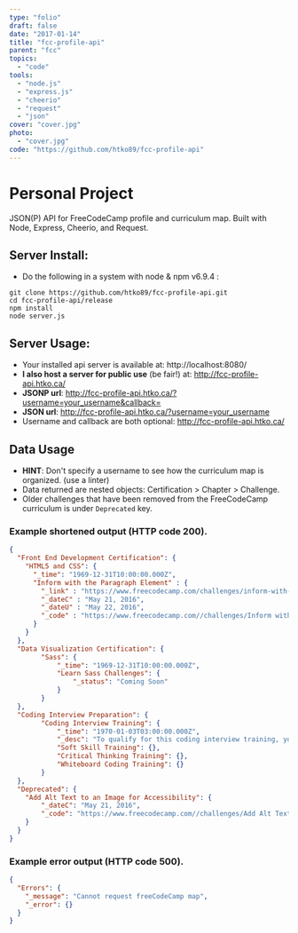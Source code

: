 ```yaml
---
type: "folio"
draft: false
date: "2017-01-14"
title: "fcc-profile-api"
parent: "fcc"
topics:
  - "code"
tools:
  - "node.js"
  - "express.js"
  - "cheerio"
  - "request"
  - "json"
cover: "cover.jpg"
photo:
  - "cover.jpg"
code: "https://github.com/htko89/fcc-profile-api"
---
```

# Personal Project
JSON(P) API for FreeCodeCamp profile and curriculum map. Built with Node, Express, Cheerio, and Request.

## Server Install:
* Do the following in a system with node & npm v6.9.4 :
```
git clone https://github.com/htko89/fcc-profile-api.git
cd fcc-profile-api/release
npm install
node server.js
```

## Server Usage:
* Your installed api server is available at: http://localhost:8080/
* **I also host a server for public use** (be fair!) at: http://fcc-profile-api.htko.ca/
* **JSONP url**: http://fcc-profile-api.htko.ca/?username=your_username&callback=
* **JSON url**: http://fcc-profile-api.htko.ca/?username=your_username
* Username and callback are both optional: http://fcc-profile-api.htko.ca/

## Data Usage
* **HINT**: Don't specify a username to see how the curriculum map is organized. (use a linter)
* Data returned are nested objects: Certification > Chapter > Challenge.
* Older challenges that have been removed from the FreeCodeCamp curriculum is under `Deprecated` key.

### Example shortened output (HTTP code 200).
```json
{
  "Front End Development Certification": {
    "HTML5 and CSS": {
      "_time": "1969-12-31T10:00:00.000Z",
      "Inform with the Paragraph Element" : {
        "_link" : "https://www.freecodecamp.com/challenges/inform-with-the-paragraph-element",
        "_dateC" : "May 21, 2016",
        "_dateU" : "May 22, 2016",
        "_code" : "https://www.freecodecamp.com//challenges/Inform with the Paragraph Element?solution=%0A%3Ch1%3EHello%20World%3C%2Fh1%3E%0A%3Ch2%3ECatPhotoApp%3C%2Fh2%3E%0A%3Cp%3EHello%20Paragraph%3C%2Fp%3E%0A"
      }
    }
  },
  "Data Visualization Certification": {
		"Sass": {
			"_time": "1969-12-31T10:00:00.000Z",
			"Learn Sass Challenges": {
				"_status": "Coming Soon"
			}
		}
  },
  "Coding Interview Preparation": {
		"Coding Interview Training": {
			"_time": "1970-01-03T03:00:00.000Z",
			"_desc": "To qualify for this coding interview training, you must first earn all four certifications: Front End, Data Visualization, Back End, and Full Stack",
			"Soft Skill Training": {},
			"Critical Thinking Training": {},
			"Whiteboard Coding Training": {}
		}
  },
  "Deprecated": {
  	"Add Alt Text to an Image for Accessibility": {
  		"_dateC": "May 21, 2016",
  		"_code": "https://www.freecodecamp.com//challenges/Add Alt Text to an Image for Accessibility?solution=..."
  	}
  }
}
```
### Example error output (HTTP code 500).
```json
{
  "Errors": {
    "_message": "Cannot request freeCodeCamp map",
    "_error": {}
  }
}
```

